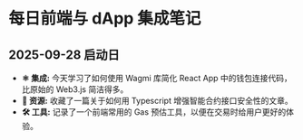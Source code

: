 # 每日前端与 dApp 集成笔记

## 2025-09-28 启动日

* **⚛️ 集成:** 今天学习了如何使用 Wagmi 库简化 React App 中的钱包连接代码，比原始的 Web3.js 简洁得多。
* **🔗 资源:** 收藏了一篇关于如何用 Typescript 增强智能合约接口安全性的文章。
* **🛠 工具:** 记录了一个前端常用的 Gas 预估工具，以便在交易时给用户更好的体验。
